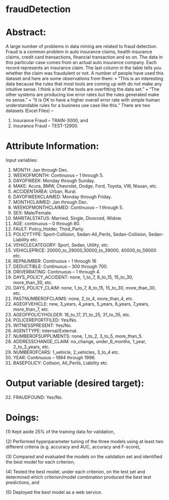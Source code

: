 # fraudDetection

# Abstract:
A large number of problems in data mining are related to fraud detection. Fraud is a common problem in auto insurance claims, health insurance claims, credit card transactions, financial transaction and so on. The data in this particular case comes from an actual auto insurance company. Each record represents an insurance claim. The last column in the table tells you whether the claim was fraudulent or not. A number of people have used this dataset and here are some observations from them:
• “This is an interesting data because the rules that most tools are coming up with do not make any intuitive sense. I think a lot of the tools are overfitting the data set.”
• “The other systems are producing low error rates but the rules generated make no sense.”
• “It is OK to have a higher overall error rate with simple human understandable rules for a business use case like this.”
There are two datasets (Excel Files) –
1. Insurance Fraud – TRAIN-3000, and
2. Insurance Fraud – TEST-12900.

# Attribute Information:
Input variables:
1. MONTH: Jan through Dec.
2. WEEKOFMONTH: Continuous – 1 through 5.
3. DAYOFWEEK: Monday through Sunday.
4. MAKE: Acura, BMW, Chevrolet, Dodge, Ford, Toyota, VW, Nissan, etc.
5. ACCIDENTAREA: Urban, Rural.
6. DAYOFWEEKCLAIMED: Monday through Friday.
7. MONTHCLAIMED: Jan through Dec.
8. WEEKOFMONTHCLAIMED: Continuous – 1 through 5.
9. SEX: Male/Female.
10. MARITALSTATUS: Married, Single, Divorced, Widow.
11. AGE: continuous – 0 through 80.
12. FAULT: Policy_Holder, Third_Party.
13. POLICYTYPE: Sport-Collision, Sedan-All_Perils, Sedan-Collision, Sedan-Liability etc.
14. VEHICLECATEGORY: Sport, Sedan, Utility, etc.
15. VEHICLEPRICE: 20000_to_29000,30000_to_39000, 40000_to_59000 etc.
16. REPNUMBER: Continuous – 1 through 16
17. DEDUCTIBLE: Continuous – 300 through 700.
18. DRIVERRATING: Continuous – 1 through 4.
19. DAYS_POLICY_ACCIDENT: none, 1_to_7, 8_to_15, 15_to_30, more_than_30, etc.
20. DAYS_POLICY_CLAIM: none, 1_to_7, 8_to_15, 15_to_30, more_than_30, etc.
21. PASTNUMBEROFCLAIMS: none, 2_to_4, more_than_4, etc.
22. AGEOFVEHICLE: new, 3_years, 4_years, 5_years, 6_years, 7_years, more_than_7, etc.
23. AGEOFPOLICYHOLDER: 16_to_17, 21_to_25, 31_to_35, etc.
24. POLICEREPORTFILED: Yes/No.
25. WITNESSPRESENT: Yes/No.
26. AGENTTYPE: Internal/External.
27. NUMBEROFSUPPLIMENTS: none, 1_to_2, 3_to_5, more_than_5.
28. ADDRESSCHANGE_CLAIM: no_change, under_6_months, 1_year, 2_to_3_years, etc.
29. NUMBEROFCARS: 1_vehicle, 2_vehicles, 3_to_4 etc.
30. YEAR: Continuous – 1994 through 1996.
31. BASEPOLICY: Collison, All_Perils, Liability etc.

# Output variable (desired target):
32. FRAUDFOUND: Yes/No.

# Doings:

(1) Kept aside 25% of the training data for validation,

(2) Performed hyperparameter tuning of the three models using at least two different
criteria (e.g. accuracy and AUC, accuracy and F-score),

(3) Compared and evaluated the models on the validation set and identified the best model for
each criterion,

(4) Tested the best model, under each criterion, on the test set and determined which
criterion/model combination produced the best test predictions, and

(5) Deployed the best model as a web service.
